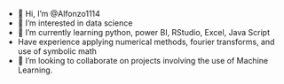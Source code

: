 - 👋 Hi, I’m @Alfonzo1114
- 👀 I’m interested in data science
- 🌱 I’m currently learning python, power BI, RStudio, Excel, Java Script
- Have experience applying numerical methods, fourier transforms, and use of symbolic math
- 💞️ I’m looking to collaborate on projects involving the use of Machine Learning.

<!---
Alfonzo1114/Alfonzo1114 is a ✨ special ✨ repository because its `README.md` (this file) appears on your GitHub profile.
You can click the Preview link to take a look at your changes.
--->
